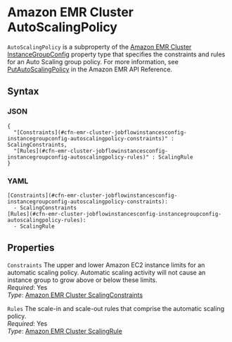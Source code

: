# Amazon EMR Cluster AutoScalingPolicy<a name="aws-properties-emr-cluster-jobflowinstancesconfig-instancegroupconfig-autoscalingpolicy"></a>

`AutoScalingPolicy` is a subproperty of the [Amazon EMR Cluster InstanceGroupConfig](aws-properties-emr-cluster-jobflowinstancesconfig-instancegroupconfig.md) property type that specifies the constraints and rules for an Auto Scaling group policy\. For more information, see [PutAutoScalingPolicy](https://docs.aws.amazon.com//ElasticMapReduce/latest/API/API_PutAutoScalingPolicy.html) in the Amazon EMR API Reference\.

## Syntax<a name="w4ab1c21c14e1154b5"></a>

### JSON<a name="aws-properties-emr-cluster-jobflowinstancesconfig-instancegroupconfig-autoscalingpolicy-syntax.json"></a>

```
{
  "[Constraints](#cfn-emr-cluster-jobflowinstancesconfig-instancegroupconfig-autoscalingpolicy-constraints)" : ScalingConstraints,
  "[Rules](#cfn-emr-cluster-jobflowinstancesconfig-instancegroupconfig-autoscalingpolicy-rules)" : ScalingRule
}
```

### YAML<a name="aws-properties-emr-cluster-jobflowinstancesconfig-instancegroupconfig-autoscalingpolicy-syntax.yaml"></a>

```
[Constraints](#cfn-emr-cluster-jobflowinstancesconfig-instancegroupconfig-autoscalingpolicy-constraints): 
  - ScalingConstraints
[Rules](#cfn-emr-cluster-jobflowinstancesconfig-instancegroupconfig-autoscalingpolicy-rules): 
  - ScalingRule
```

## Properties<a name="w4ab1c21c14e1154b7"></a>

`Constraints`  <a name="cfn-emr-cluster-jobflowinstancesconfig-instancegroupconfig-autoscalingpolicy-constraints"></a>
The upper and lower Amazon EC2 instance limits for an automatic scaling policy\. Automatic scaling activity will not cause an instance group to grow above or below these limits\.   
*Required*: Yes  
*Type*: [Amazon EMR Cluster ScalingConstraints](aws-properties-emr-cluster-jobflowinstancesconfig-instancegroupconfig-autoscalingpolicy-constraints-scalingconstraints.md)

`Rules`  <a name="cfn-emr-cluster-jobflowinstancesconfig-instancegroupconfig-autoscalingpolicy-rules"></a>
The scale\-in and scale\-out rules that comprise the automatic scaling policy\.  
*Required*: Yes  
*Type*: [Amazon EMR Cluster ScalingRule](aws-properties-emr-cluster-jobflowinstancesconfig-instancegroupconfig-autoscalingpolicy-constraints-scalingrule.md)